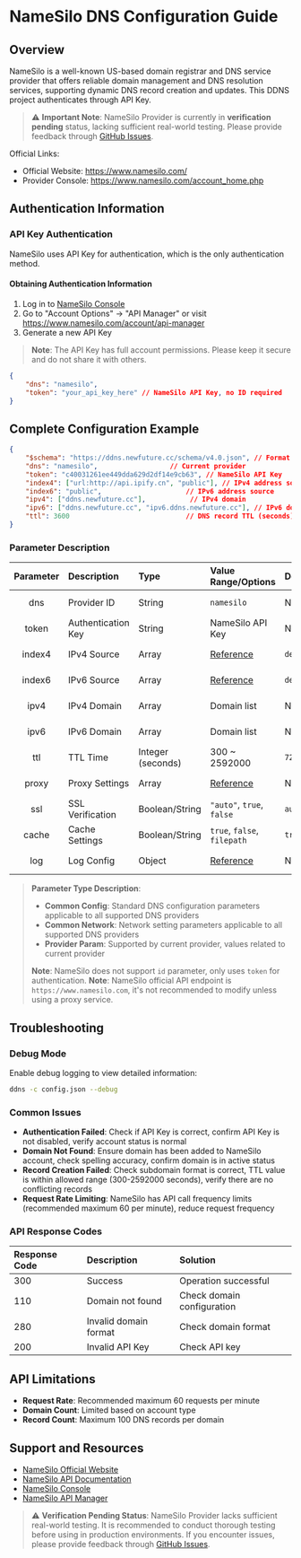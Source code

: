 # NameSilo DNS Configuration Guide

## Overview

NameSilo is a well-known US-based domain registrar and DNS service provider that offers reliable domain management and DNS resolution services, supporting dynamic DNS record creation and updates. This DDNS project authenticates through API Key.

> ⚠️ **Important Note**: NameSilo Provider is currently in **verification pending** status, lacking sufficient real-world testing. Please provide feedback through [GitHub Issues](https://github.com/NewFuture/DDNS/issues).

Official Links:

- Official Website: <https://www.namesilo.com/>
- Provider Console: <https://www.namesilo.com/account_home.php>

## Authentication Information

### API Key Authentication

NameSilo uses API Key for authentication, which is the only authentication method.

#### Obtaining Authentication Information

1. Log in to [NameSilo Console](https://www.namesilo.com/account_home.php)
2. Go to "Account Options" → "API Manager" or visit <https://www.namesilo.com/account/api-manager>
3. Generate a new API Key

> **Note**: The API Key has full account permissions. Please keep it secure and do not share it with others.

```json
{
    "dns": "namesilo",
    "token": "your_api_key_here" // NameSilo API Key, no ID required
}
```

## Complete Configuration Example

```json
{
    "$schema": "https://ddns.newfuture.cc/schema/v4.0.json", // Format validation
    "dns": "namesilo",                  // Current provider
    "token": "c40031261ee449dda629d2df14e9cb63", // NameSilo API Key
    "index4": ["url:http://api.ipify.cn", "public"], // IPv4 address source
    "index6": "public",                     // IPv6 address source
    "ipv4": ["ddns.newfuture.cc"],           // IPv4 domain
    "ipv6": ["ddns.newfuture.cc", "ipv6.ddns.newfuture.cc"], // IPv6 domain
    "ttl": 3600                             // DNS record TTL (seconds)
}
```

### Parameter Description

| Parameter | Description      | Type           | Value Range/Options                     | Default   | Parameter Type |
| :-------: | :--------------- | :------------- | :------------------------------------- | :-------- | :------------- |
| dns       | Provider ID      | String         | `namesilo`                             | None      | Provider Param |
| token     | Authentication Key| String        | NameSilo API Key                       | None      | Provider Param |
| index4    | IPv4 Source      | Array          | [Reference](../config/json.en.md#ipv4-ipv6)  | `default` | Common Config  |
| index6    | IPv6 Source      | Array          | [Reference](../config/json.en.md#ipv4-ipv6)  | `default` | Common Config  |
| ipv4      | IPv4 Domain      | Array          | Domain list                            | None      | Common Config  |
| ipv6      | IPv6 Domain      | Array          | Domain list                            | None      | Common Config  |
| ttl       | TTL Time         | Integer (seconds)| 300 ~ 2592000                       | `7200`    | Provider Param |
| proxy     | Proxy Settings   | Array          | [Reference](../config/json.en.md#proxy)      | None      | Common Network |
| ssl       | SSL Verification | Boolean/String | `"auto"`, `true`, `false`              | `auto`    | Common Network |
| cache     | Cache Settings   | Boolean/String | `true`, `false`, `filepath`            | `true`    | Common Config  |
| log       | Log Config       | Object         | [Reference](../config/json.en.md#log)        | None      | Common Config  |

> **Parameter Type Description**:
>
> - **Common Config**: Standard DNS configuration parameters applicable to all supported DNS providers
> - **Common Network**: Network setting parameters applicable to all supported DNS providers
> - **Provider Param**: Supported by current provider, values related to current provider
>
> **Note**: NameSilo does not support `id` parameter, only uses `token` for authentication.
> **Note**: NameSilo official API endpoint is `https://www.namesilo.com`, it's not recommended to modify unless using a proxy service.

## Troubleshooting

### Debug Mode

Enable debug logging to view detailed information:

```sh
ddns -c config.json --debug
```

### Common Issues

- **Authentication Failed**: Check if API Key is correct, confirm API Key is not disabled, verify account status is normal
- **Domain Not Found**: Ensure domain has been added to NameSilo account, check spelling accuracy, confirm domain is in active status
- **Record Creation Failed**: Check subdomain format is correct, TTL value is within allowed range (300-2592000 seconds), verify there are no conflicting records
- **Request Rate Limiting**: NameSilo has API call frequency limits (recommended maximum 60 per minute), reduce request frequency

### API Response Codes

| Response Code | Description        | Solution                |
| :------------ | :----------------- | :---------------------- |
| 300           | Success            | Operation successful    |
| 110           | Domain not found   | Check domain configuration |
| 280           | Invalid domain format | Check domain format   |
| 200           | Invalid API Key    | Check API key           |

## API Limitations

- **Request Rate**: Recommended maximum 60 requests per minute
- **Domain Count**: Limited based on account type
- **Record Count**: Maximum 100 DNS records per domain

## Support and Resources

- [NameSilo Official Website](https://www.namesilo.com/)
- [NameSilo API Documentation](https://www.namesilo.com/api-reference)
- [NameSilo Console](https://www.namesilo.com/account_home.php)
- [NameSilo API Manager](https://www.namesilo.com/account/api-manager)

> ⚠️ **Verification Pending Status**: NameSilo Provider lacks sufficient real-world testing. It is recommended to conduct thorough testing before using in production environments. If you encounter issues, please provide feedback through [GitHub Issues](https://github.com/NewFuture/DDNS/issues).

